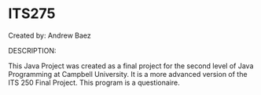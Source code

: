 # ITS275
Created by: Andrew Baez

DESCRIPTION:

This Java Project was created as a final project for the second level of Java Programming at Campbell University.
It is a more advanced version of the ITS 250 Final Project. This program is a questionaire.
